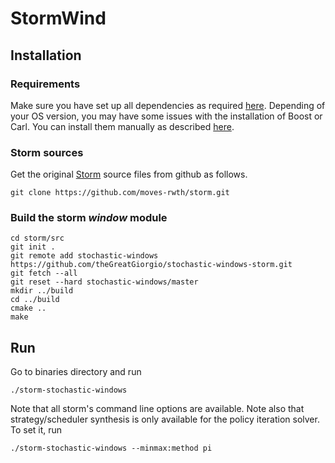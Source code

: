 # StormWind 
## Installation
### Requirements
Make sure you have set up all dependencies as required [here](http://www.stormchecker.org/documentation/installation/requirements.html).
Depending of your OS version, you may have some issues with the installation of Boost or Carl.
You can install them manually as described [here](http://www.stormchecker.org/documentation/installation/manual-configuration.html).
### Storm sources
Get the original [Storm](http://www.stormchecker.org/index.html) source files from github as follows.
```
git clone https://github.com/moves-rwth/storm.git
```
### Build the storm *window* module
```
cd storm/src
git init .
git remote add stochastic-windows https://github.com/theGreatGiorgio/stochastic-windows-storm.git
git fetch --all
git reset --hard stochastic-windows/master
mkdir ../build
cd ../build
cmake ..
make
```

## Run
Go to binaries directory and run
```
./storm-stochastic-windows
```
Note that all storm's command line options are available.
Note also that strategy/scheduler synthesis is only available for the policy iteration solver.
To set it, run
```
./storm-stochastic-windows --minmax:method pi
```
